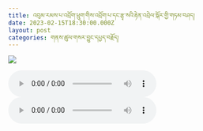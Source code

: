 ```yaml
---
title: འབུམ་རམས་པ་འབྲོག་ཕྲུག་གིས་འབྲོག་པ་དང་རྩྭ་སའི་རྟེན་འབྲེལ་སྐོར་གྱི་གཏམ་བཤད།
date: 2023-02-15T18:30:00.000Z
layout: post
categories: གནས་ཚུལ་གསར་བྱུང་དཔྱད་བརྗོད།
---
```


![](https://trimleng.org/wp-content/uploads/2023/02/dokpatsasa.jpg)

<audio controls src="http://trimleng.org/wp-content/uploads/2023/02/getvoice1.mp3"></audio> <audio controls src="https://trimleng.org/wp-content/uploads/2023/02/getvoice2.mp3">
